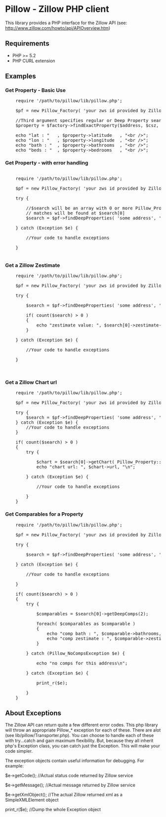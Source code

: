 # Pillow - Zillow PHP client

This library provides a PHP interface for the Zillow API
(see: http://www.zillow.com/howto/api/APIOverview.htm)

## Requirements

* PHP >= 5.2
* PHP CURL extension

## Examples

### Get Property - Basic Use
<pre>
    require '/path/to/pillow/lib/pillow.php';

    $pf = new Pillow_Factory( 'your zws id provided by Zillow' );

    //Third argument specifies regular or Deep Property search
    $property = $factory->findExactProperty($address, $csz, TRUE);

    echo "lat : "   , $property->latitude   , "&lt;br /&gt;";
    echo "lon : "   , $property->longitude  , "&lt;br /&gt;";
    echo "bath : "  , $property->bathrooms  , "&lt;br /&gt;";
    echo "beds : "  , $property->bedrooms   , "&lt;br /&gt;";
</pre>

### Get Property - with error handling
<pre>

    require '/path/to/pillow/lib/pillow.php';

    $pf = new Pillow_Factory( 'your zws id provided by Zillow' );

    try {

        //$search will be an array with 0 or more Pillow_Property objects. Exact
        // matches will be found at $search[0]
        $search = $pf->findDeepProperties( 'some address', 'city state or zip' );

    } catch (Exception $e) {
        
        //Your code to handle exceptions

    }

</pre>

### Get a Zillow Zestimate
<pre>
    require '/path/to/pillow/lib/pillow.php';

    $pf = new Pillow_Factory( 'your zws id provided by Zillow' );

    try {

        $search = $pf->findDeepProperties( 'some address', 'city state or zip' );

        if( count($search) > 0 )
        {
            echo "zestimate value: ", $search[0]->zestimate->amount;
        }

    } catch (Exception $e) {

        //Your code to handle exceptions

    }

    
</pre>

### Get a Zillow Chart url
<pre>
    require '/path/to/pillow/lib/pillow.php';

    $pf = new Pillow_Factory( 'your zws id provided by Zillow' );

    try {
        $search = $pf->findDeepProperties( 'some address', 'city state or zip' );
    } catch (Exception $e) {
        //Your code to handle exceptions
    }

    if( count($search) > 0 )
    {
        try {

            $chart = $search[0]->getChart( Pillow_Property::CHART_UNIT_DOLLAR );
            echo "chart url: ", $chart->url, "\n";

        } catch (Exception $e) {

            //Your code to handle exceptions

        }
    }
</pre>

### Get Comparables for a Property
<pre>
    require '/path/to/pillow/lib/pillow.php';

    $pf = new Pillow_Factory( 'your zws id provided by Zillow' );

    try {

        $search = $pf->findDeepProperties( 'some address', 'city state or zip' );

    } catch (Exception $e) {

        //Your code to handle exceptions

    }

    if( count($search) > 0 )
    {
        try {

            $comparables = $search[0]->getDeepComps(2);

            foreach( $comparables as $comparable )
            {
                echo "comp bath : ", $comparable->bathrooms, "\n";
                echo "comp zestimate : ", $comparable->zestimate->amount, "\n";
            }

        } catch (Pillow_NoCompsException $e) {

            echo "no comps for this address\n";

        } catch (Exception $e) {

            print_r($e);

        }
    }
</pre>

## About Exceptions
The Zillow API can return quite a few different error codes. This php library
will throw an appropriate Pillow_* exception for each of these. There are alot
(see lib/pillow/Transporter.php). You can choose to handle each of these
with try...catch and gain maximum flexibility. But, because they all inherit
php's Exception class, you can catch just the Exception. This will make your
code simpler.

The exception objects contain useful information for debugging. For example:

$e->getCode(); //Actual status code returned by Zillow service

$e->getMessage(); //Actual message returned by Zillow service

$e->getXmlObject(); //The actual Zillow returned xml as a SimpleXMLElement object

print_r($e); //Dump the whole Exception object